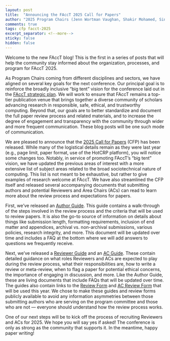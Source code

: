 ```yaml
---
layout: post
title:  "Announcing the FAccT 2025 Call for Papers"
author: "2025 Program Chairs (Jenn Wortman Vaughan, Shakir Mohamed, Sina Fazelpour, and Talia B. Gillis)"
comments: true
tags: cfp facct-2025
excerpt_separator: <!--more-->
sticky: false
hidden: false
---
```


Welcome to the new FAccT blog! This is the first in a series of posts that will help the community stay informed about the organization, processes, and program for FAccT 2025.
<!--more-->

As Program Chairs coming from different disciplines and sectors, we have aligned on several key goals for the next conference. Our principal goal is to reinforce the broadly inclusive “big tent” vision for the conference laid out in the [FAccT strategic plan](https://facctconference.org/documents). We will work to ensure that FAccT remains a top-tier publication venue that brings together a diverse community of scholars advancing research in responsible, safe, ethical, and trustworthy computing. Beyond that, our goals are to better standardize and document the full paper review process and related materials, and to increase the degree of engagement and transparency with the community through wider and more frequent communication. These blog posts will be one such mode of communication.

We are pleased to announce that the [2025 Call for Papers](https://facctconference.org/2025/cfp) (CFP) has been released. While many of the logistical details remain as they were last year (e.g., page limit, paper format, use of the HotCRP platform), you will notice some changes too. Notably, in service of promoting FAccT’s “big tent” vision, we have updated the previous areas of interest with a more extensive list of subject areas related to the broad sociotechnical nature of computing. This list is not meant to be exhaustive, but rather to give examples of research welcome at FAccT.  We have also streamlined the CFP itself and released several accompanying documents that submitting authors and potential Reviewers and Area Chairs (ACs) can read to learn more about the review process and expectations for papers.

First, we’ve released an [Author Guide](https://facctconference.org/2025/aguide). This guide contains a walk-through of the steps involved in the review process and the criteria that will be used to review papers. It is also the go-to source of information on details about things like submission length, formatting requirements, inclusion of end matter and appendices, archival vs. non-archival submissions, various policies, research integrity, and more. This document will be updated over time and includes a FAQ at the bottom where we will add answers to questions we frequently receive.

Next, we’ve released a [Reviewer Guide](https://facctconference.org/2025/rguide) and an [AC Guide](https://facctconference.org/2025/acguide). These contain detailed guidance on what roles Reviewers and ACs are expected to play during the review process, what their responsibilities are, how to write a review or meta-review, when to flag a paper for potential ethical concerns, the importance of engaging in discussion, and more. Like the Author Guide, these are living documents that include FAQs that will be updated over time. The guides also contain links to the [Review Form](https://facctconference.org/2025/rform) and [AC Review Form](https://facctconference.org/2025/acform) that will be used this year. We chose to make these guides and review forms publicly available to avoid any information asymmetries between those submitting authors who are serving on the program committee and those who are not — everyone should understand how the review process works.

One of our next steps will be to kick off the process of recruiting Reviewers and ACs for 2025. We hope you will say yes if asked! The conference is only as strong as the community that supports it. In the meantime, happy paper writing!

